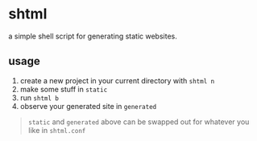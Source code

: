 # shtml

a simple shell script for generating static websites.

## usage

1. create a new project in your current directory with `shtml n`
2. make some stuff in `static`
3. run `shtml b`
4. observe your generated site in `generated`

> `static` and `generated` above can be swapped out for whatever you like in `shtml.conf`
